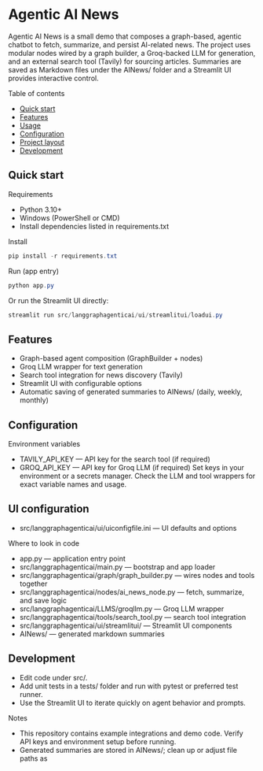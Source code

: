 # Agentic AI News

Agentic AI News is a small demo that composes a graph-based, agentic chatbot to fetch, summarize, and persist AI-related news. The project uses modular nodes wired by a graph builder, a Groq-backed LLM for generation, and an external search tool (Tavily) for sourcing articles. Summaries are saved as Markdown files under the AINews/ folder and a Streamlit UI provides interactive control.

Table of contents
- [Quick start](#quick-start)
- [Features](#features)
- [Usage](#usage)
- [Configuration](#configuration)
- [Project layout](#project-layout)
- [Development](#development)

## Quick start

Requirements
- Python 3.10+
- Windows (PowerShell or CMD)
- Install dependencies listed in requirements.txt

Install
```powershell
pip install -r requirements.txt
```

Run (app entry)
```powershell
python app.py
```
Or run the Streamlit UI directly:
```powershell
streamlit run src/langgraphagenticai/ui/streamlitui/loadui.py
```

## Features
- Graph-based agent composition (GraphBuilder + nodes)
- Groq LLM wrapper for text generation
- Search tool integration for news discovery (Tavily)
- Streamlit UI with configurable options
- Automatic saving of generated summaries to AINews/ (daily, weekly, monthly)

## Configuration

Environment variables
- TAVILY_API_KEY — API key for the search tool (if required)
- GROQ_API_KEY — API key for Groq LLM (if required)
Set keys in your environment or a secrets manager. Check the LLM and tool wrappers for exact variable names and usage.

## UI configuration
- src/langgraphagenticai/ui/uiconfigfile.ini — UI defaults and options

Where to look in code
- app.py — application entry point
- src/langgraphagenticai/main.py — bootstrap and app loader
- src/langgraphagenticai/graph/graph_builder.py — wires nodes and tools together
- src/langgraphagenticai/nodes/ai_news_node.py — fetch, summarize, and save logic
- src/langgraphagenticai/LLMS/groqllm.py — Groq LLM wrapper
- src/langgraphagenticai/tools/search_tool.py — search tool integration
- src/langgraphagenticai/ui/streamlitui/ — Streamlit UI components
- AINews/ — generated markdown summaries

## Development
- Edit code under src/.
- Add unit tests in a tests/ folder and run with pytest or preferred test runner.
- Use the Streamlit UI to iterate quickly on agent behavior and prompts.

Notes
- This repository contains example integrations and demo code. Verify API keys and environment setup before running.
- Generated summaries are stored in AINews/; clean up or adjust file paths as
